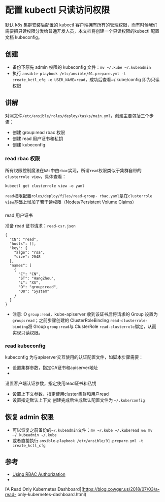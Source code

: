 # 配置 kubectl 只读访问权限

默认 k8s 集群安装后配置的 kubectl
客户端拥有所有的管理权限，而有时候我们需要把只读权限分发给普通开发人员，本文档将创建一个只读权限的kubectl 配置文档 kubeconfig。

## 创建
- 备份下原先 admin 权限的 kubeconfig 文件：`mv ~/.kube ~/.kubeadmin`
- 执行 `ansible-playbook
/etc/ansible/01.prepare.yml -t create_kctl_cfg -e
USER_NAME=read`，成功后查看~/.kube/config 即为只读权限

## 讲解
对照文件`/etc/ansible/roles/deploy/tasks/main.yml`，创建主要包括三个步骤：

- 创建 group:read rbac
权限
- 创建 read 用户证书和私钥
- 创建 kubeconfig

### read rbac 权限
所有权限控制魔法在`k8s`中由`rbac`实现，所谓`read`权限类似于集群自带的`clusterrole view`，具体查看：

`kubectl
get clusterrole view -o yaml`

`read`权限配置`roles/deploy/files/read-group-
rbac.yaml`是在`clusterrole view`基础上增加了若干读权限（Nodes/Persistent Volume Claims）

###
read 用户证书

准备 read 证书请求：`read-csr.json`

```{.python .input}
{
  "CN": "read",
  "hosts": [],
  "key": {
    "algo": "rsa",
    "size": 2048
  },
  "names": [
    {
      "C": "CN",
      "ST": "HangZhou",
      "L": "XS",
      "O": "group:read",
      "OU": "System"
    }
  ]
}
```

- 注意: O `group:read`，kube-apiserver 收到该证书后将请求的 Group 设置为`group:read`；之前步骤创建的
ClusterRoleBinding `read-clusterrole-binding`将 Group `group:read`与 ClusterRole
`read-clusterrole`绑定，从而实现只读权限。

### read kubeconfig

kubeconfig
为与apiserver交互使用的认证配置文件，如脚本步骤需要：

- 设置集群参数，指定CA证书和apiserver地址
-
设置客户端认证参数，指定使用read证书和私钥
- 设置上下文参数，指定使用cluster集群和用户read
- 设置指定默认上下文
创建完成后生成默认配置文件为 `~/.kube/config`

## 恢复 admin 权限

- 可以恢复之前备份的`~/.kubeadmin`文件：`mv
~/.kube ~/.kuberead && mv ~/.kubeadmin ~/.kube`
- 或者直接执行 `ansible-playbook
/etc/ansible/01.prepare.yml -t create_kctl_cfg`

## 参考

- [Using RBAC
Authorization](https://kubernetes.io/docs/reference/access-authn-authz/rbac/)
-
[A Read Only Kubernetes Dashboard](https://blog.cowger.us/2018/07/03/a-read-
only-kubernetes-dashboard.html)
